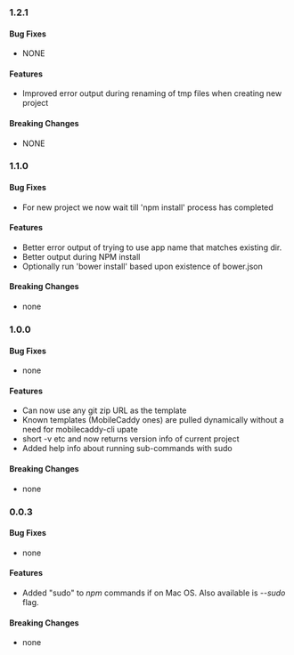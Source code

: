 ### 1.2.1


#### Bug Fixes

* NONE

#### Features

* Improved error output during renaming of tmp files when creating new project

#### Breaking Changes

* NONE


### 1.1.0


#### Bug Fixes

* For new project we now wait till 'npm install' process has completed

#### Features

* Better error output of trying to use app name that matches existing dir.
* Better output during NPM install
* Optionally run 'bower install' based upon existence of bower.json

#### Breaking Changes

* none


### 1.0.0


#### Bug Fixes

* none

#### Features

* Can now use any git zip URL as the template
* Known templates (MobileCaddy ones) are pulled dynamically without a need for mobilecaddy-cli upate
* short -v etc and now returns version info of current project
* Added help info about running sub-commands with sudo

#### Breaking Changes

* none


### 0.0.3


#### Bug Fixes

* none

#### Features

* Added "sudo" to *npm* commands if on Mac OS. Also available is *--sudo* flag.

#### Breaking Changes

* none

